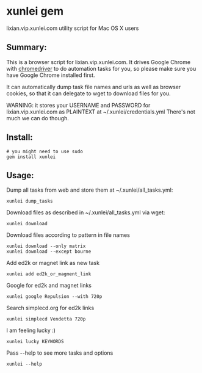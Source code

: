 xunlei gem
===========

lixian.vip.xunlei.com utility script for Mac OS X users

Summary:
-----------

This is a browser script for lixian.vip.xunlei.com.
It drives Google Chrome with [chromedriver](http://code.google.com/p/selenium/wiki/ChromeDriver) to do automation tasks for you,
so please make sure you have Google Chrome installed first.

It can automatically dump task file names and urls as well as browser cookies,
so that it can delegate to wget to download files for you.

WARNING:
it stores your USERNAME and PASSWORD for
lixian.vip.xunlei.com as PLAINTEXT at ~/.xunlei/credentials.yml
There's not much we can do though.

Install:
-----------

    # you might need to use sudo
    gem install xunlei

Usage:
-----------

Dump all tasks from web and store them at ~/.xunlei/all_tasks.yml:

    xunlei dump_tasks

Download files as described in ~/.xunlei/all_tasks.yml via wget:

    xunlei download

Download files according to pattern in file names

    xunlei download --only matrix
    xunlei download --except bourne

Add ed2k or magnet link as new task

    xunlei add ed2k_or_magment_link
    
Google for ed2k and magnet links

    xunlei google Repulsion --with 720p

Search simplecd.org for ed2k links

    xunlei simplecd Vendetta 720p

I am feeling lucky :)

    xunlei lucky KEYWORDS

Pass --help to see more tasks and options

    xunlei --help